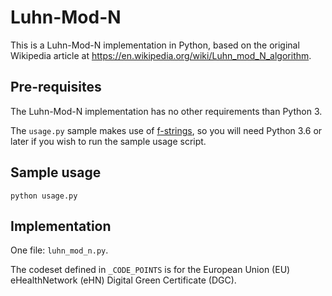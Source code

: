 # Luhn-Mod-N 
This is a Luhn-Mod-N implementation in Python, based on the original Wikipedia 
article at https://en.wikipedia.org/wiki/Luhn_mod_N_algorithm.

## Pre-requisites

The Luhn-Mod-N implementation has no other requirements than Python 3.

The `usage.py` sample makes use of 
[f-strings](https://docs.python.org/3/reference/lexical_analysis.html#f-strings), 
so you will need Python 3.6 or later if you wish to run the sample usage script.

## Sample usage
`python usage.py`

## Implementation 
One file: `luhn_mod_n.py`. 

The codeset defined in `_CODE_POINTS` is for the European Union (EU) 
eHealthNetwork (eHN) Digital Green Certificate (DGC).
